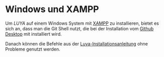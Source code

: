 Windows und XAMPP
=================

Um *LUYA* auf einem Windows System mit [XAMPP](https://www.apachefriends.org/de/index.html) zu installieren, bietet es sich an, dass man die Git Shell nutzt,
die bei der Installation vom [Github Desktop](https://www.apachefriends.org/de/index.html) mit installiert wird.

Danach können die Befehle aus der [Luya-Installationsanleitung](install.md) ohne Probleme genutzt werden.
